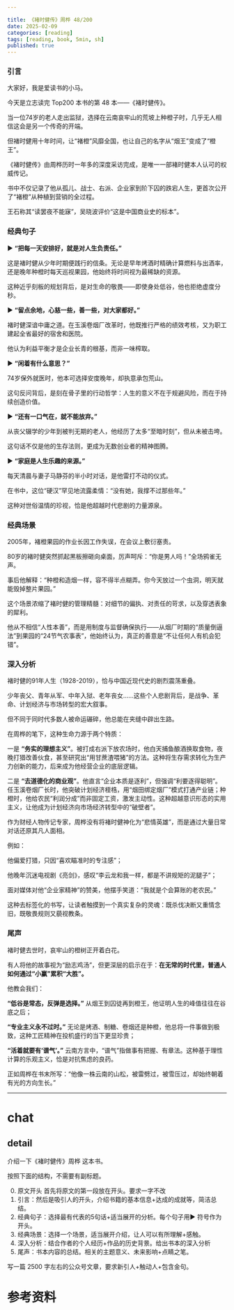 ```yaml
---

title: 《褚时健传》周桦 48/200
date: 2025-02-09 
categories: [reading]
tags: [reading, book, 5min, sh]
published: true
---
```



### 引言  

大家好，我是爱读书的小马。

今天是立志读完 Top200 本书的第 48 本——《褚时健传》。

当一位74岁的老人走出监狱，选择在云南哀牢山的荒坡上种橙子时，几乎无人相信这会是另一个传奇的开端。

但褚时健用十年时间，让“褚橙”风靡全国，也让自己的名字从“烟王”变成了“橙王”。

《褚时健传》由周桦历时一年多的深度采访完成，是唯一一部褚时健本人认可的权威传记。

书中不仅记录了他从孤儿、战士、右派、企业家到阶下囚的跌宕人生，更首次公开了“褚橙”从种植到营销的全过程。

王石称其“读罢夜不能寐”，吴晓波评价“这是中国商业史的标本”。

### 经典句子 

▶ **“把每一天安排好，就是对人生负责任。”**  

这是褚时健从少年时期便践行的信条。无论是早年烤酒时精确计算燃料与出酒率，还是晚年种橙时每天巡视果园，他始终将时间视为最稀缺的资源。

这种近乎刻板的规划背后，是对生命的敬畏——即使身处低谷，他也拒绝虚度分秒。  

▶ **“留点余地，心慈一些，善一些，对大家都好。”**

褚时健深谙中庸之道。在玉溪卷烟厂改革时，他既推行严格的绩效考核，又为职工建起全省最好的宿舍和医院。

他认为利益平衡才是企业长青的根基，而非一味榨取。  

▶ **“闲着有什么意思？”**  

74岁保外就医时，他本可选择安度晚年，却执意承包荒山。

这句反问背后，是刻在骨子里的行动哲学：人生的意义不在于规避风险，而在于持续创造价值。  

▶ **“还有一口气在，就不能放弃。”**  

从丧父辍学的少年到被判无期的老人，他经历了太多“至暗时刻”，但从未被击垮。

这句话不仅是他的生存法则，更成为无数创业者的精神图腾。  

▶ **“家庭是人生乐趣的来源。”**  

每天清晨与妻子马静芬的半小时对话，是他雷打不动的仪式。

在书中，这位“硬汉”罕见地流露柔情：“没有她，我撑不过那些年。”

这种对世俗温情的珍视，恰是他超越时代悲剧的力量源泉。  

### 经典场景

2005年，褚橙果园的作业长因工作失误，在会议上敷衍塞责。

80岁的褚时健突然抓起黑板擦砸向桌面，厉声呵斥：“你是男人吗！”全场鸦雀无声。

事后他解释：“种橙和造烟一样，容不得半点糊弄。你今天放过一个虫洞，明天就能毁掉整片果园。”  

这个场景浓缩了褚时健的管理精髓：对细节的偏执、对责任的苛求，以及穿透表象的犀利。

他从不相信“人性本善”，而是用制度与监督确保执行——从烟厂时期的“质量倒逼法”到果园的“24节气农事表”，他始终认为，真正的善意是“不让任何人有机会犯错”。  

### 深入分析

褚时健的91年人生（1928-2019），恰与中国近现代史的剧烈震荡重叠。

少年丧父、青年从军、中年入狱、老年丧女……这些个人悲剧背后，是战争、革命、计划经济与市场转型的宏大叙事。

但不同于同时代多数人被命运碾碎，他总能在夹缝中辟出生路。  

在周桦的笔下，这种生命力源于两个特质：  

一是 **“务实的理想主义”**。被打成右派下放农场时，他白天捕鱼酿酒换取食物，夜晚打猎改善伙食，甚至研究出“用甘蔗渣喂猪”的方法。这种将生存需求转化为生产力创新的能力，后来成为他经营企业的底层逻辑。  

二是 **“去道德化的商业观”**。他直言“企业本质是逐利”，但强调“利要逐得聪明”。任玉溪卷烟厂长时，他突破计划经济桎梏，用“烟田绑定烟厂”模式打通产业链；种橙时，他给农民“利润分成”而非固定工资，激发主动性。这种超越意识形态的实用主义，让他成为计划经济向市场经济转型中的“破壁者”。  

作为财经人物传记专家，周桦没有将褚时健神化为“悲情英雄”，而是通过大量日常对话还原其凡人面相。

例如：  

他偏爱打猎，只因“喜欢瞄准时的专注感”；  

他晚年沉迷电视剧《亮剑》，感叹“李云龙和我一样，都是不讲规矩的泥腿子”；  

面对媒体对他“企业家精神”的赞美，他摆手笑道：“我就是个会算账的老农民。”  

这种去标签化的书写，让读者触摸到一个真实复杂的灵魂：既杀伐决断又重情念旧，既敬畏规则又藐视教条。  

### 尾声

褚时健去世时，哀牢山的橙树正开着白花。

有人将他的故事视为“励志鸡汤”，但更深层的启示在于：**在无常的时代里，普通人如何通过“小赢”累积“大胜”。**  

他教会我们：  

**“低谷是常态，反弹是选择。”** 从烟王到囚徒再到橙王，他证明人生的峰值往往在谷底之后；  

**“专业主义永不过时。”** 无论是烤酒、制糖、卷烟还是种橙，他总将一件事做到极致，这种工匠精神在投机盛行的当下更显珍贵；  

**“活着就要有‘谱气’。”** 云南方言中，“谱气”指做事有把握、有章法。这种基于理性计算的乐观主义，恰是对抗焦虑的良药。  

正如周桦在书末所写：“他像一株云南的山松，被雷劈过，被雪压过，却始终朝着有光的方向生长。”

------------------------------------------------------------------------

# chat

## detail

介绍一下《褚时健传》周桦 这本书。

按照下面的结构，不需要有副标题。

0. 原文开头 首先将原文的第一段放在开头。要求一字不改
1. 引言：然后是吸引人的开头，介绍书籍的基本信息+达成的成就等，简洁总结。
2. 经典句子：选择最有代表的5句话+适当展开的分析。每个句子用▶ 符号作为开头。
3. 经典场景：选择一个场景，适当展开介绍，让人可以有所理解+感触。
4. 深入分析：结合作者的个人经历+作品的历史背景。给出书本的深入分析
5. 尾声：书本内容的总结。相关的主题意义、未来影响+点睛之笔。

写一篇 2500 字左右的公众号文章，要求新引人+触动人+包含金句。


# 参考资料

